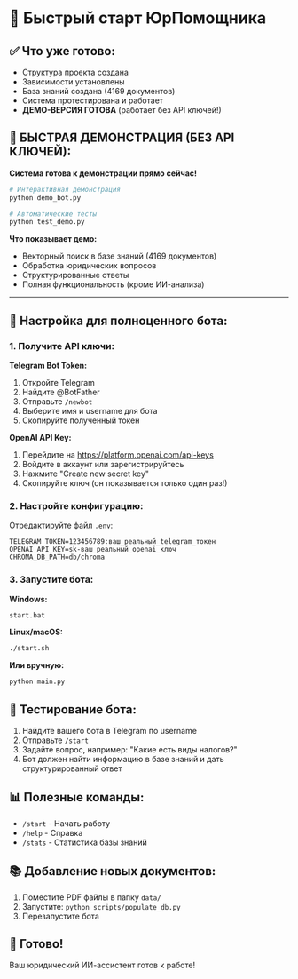 # 🚀 Быстрый старт ЮрПомощника

## ✅ Что уже готово:
- Структура проекта создана
- Зависимости установлены  
- База знаний создана (4169 документов)
- Система протестирована и работает
- **ДЕМО-ВЕРСИЯ ГОТОВА** (работает без API ключей!)

## 🎯 БЫСТРАЯ ДЕМОНСТРАЦИЯ (БЕЗ API КЛЮЧЕЙ):

**Система готова к демонстрации прямо сейчас!**

```bash
# Интерактивная демонстрация
python demo_bot.py

# Автоматические тесты
python test_demo.py
```

**Что показывает демо:**
- Векторный поиск в базе знаний (4169 документов)
- Обработка юридических вопросов
- Структурированные ответы
- Полная функциональность (кроме ИИ-анализа)

---

## 🔧 Настройка для полноценного бота:

### 1. Получите API ключи:

**Telegram Bot Token:**
1. Откройте Telegram
2. Найдите @BotFather
3. Отправьте `/newbot`
4. Выберите имя и username для бота
5. Скопируйте полученный токен

**OpenAI API Key:**
1. Перейдите на https://platform.openai.com/api-keys
2. Войдите в аккаунт или зарегистрируйтесь
3. Нажмите "Create new secret key"
4. Скопируйте ключ (он показывается только один раз!)

### 2. Настройте конфигурацию:

Отредактируйте файл `.env`:
```env
TELEGRAM_TOKEN=123456789:ваш_реальный_telegram_токен
OPENAI_API_KEY=sk-ваш_реальный_openai_ключ
CHROMA_DB_PATH=db/chroma
```

### 3. Запустите бота:

**Windows:**
```bash
start.bat
```

**Linux/macOS:**
```bash
./start.sh
```

**Или вручную:**
```bash
python main.py
```

## 🤖 Тестирование бота:

1. Найдите вашего бота в Telegram по username
2. Отправьте `/start`
3. Задайте вопрос, например: "Какие есть виды налогов?"
4. Бот должен найти информацию в базе знаний и дать структурированный ответ

## 📊 Полезные команды:

- `/start` - Начать работу
- `/help` - Справка
- `/stats` - Статистика базы знаний

## 📚 Добавление новых документов:

1. Поместите PDF файлы в папку `data/`
2. Запустите: `python scripts/populate_db.py`
3. Перезапустите бота

## 🎉 Готово!

Ваш юридический ИИ-ассистент готов к работе! 